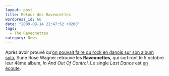 ```yaml
---
layout: post
title: Retour des Raveonettes
wordpress_id: 66
date: "2009-09-14 22:47:52 +0200"
tags:
  - The Raveonettes
category: News
---
```


Après avoir prouvé qu’[on pouvait faire du rock en danois sur son album
solo][1], Sune Rose Wagner retrouve les **Raveonettes**, qui sortiront le 5
octobre leur 4ème album, _In And Out Of Control_. Le single _Last Dance_ est [en
écoute][2].

[1]: https://album.link/fr/i/296566713 "Sune Rose Wagner"
[2]: https://song.link/fr/i/331653514 "Last Dance, de The Raveonettes"
